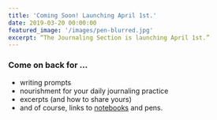```yaml
---
title: 'Coming Soon! Launching April 1st.'
date: 2019-03-20 00:00:00
featured_image: '/images/pen-blurred.jpg'
excerpt: “The Journaling Section is launching April 1st.”
---
```

### Come on back for ...

* writing prompts
* nourishment for your daily journaling practice
* excerpts (and how to share yours)
* and of course, links to [notebooks](https://www.franklin-christoph.com/paperink.html) and pens.
